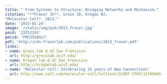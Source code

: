 ```yaml
---
title: " From Systems to Structure: Bridging Networks and Mechanism."
citation: "**Fraser JS**, Gross JD, Krogan NJ.
*Molecular Cell*. 2013."
date: '2013-01-24'
image: '/static/img/pub/2013_fraser.jpg'
pmid: '23352243'
pmcid: 'PMC3558917'
pdf: 'http://cdn.fraserlab.com/publications/2013_fraser.pdf'
links:
- name: Gross lab @ UC San Francisco
  url: http://grosslab.ucsf.edu/
- name: Krogan lab @ UC San Francisco
  url: http://kroganlab.ucsf.edu/
- name: 'Molecular Cell: Celebrating 15 years of New Connections'
  url: http://www.cell.com/molecular-cell/fulltext/S1097-2765(13)00045-2
---
```


